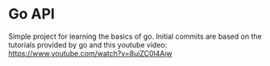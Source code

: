 # Go API

Simple project for learning the basics of go. Initial commits are based on the tutorials provided by go and this youtube video: https://www.youtube.com/watch?v=8uiZC0l4Ajw

